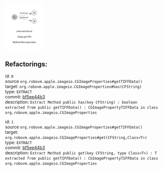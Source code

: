 <img src=subgraph_atomic_46.svg width=25%>

## Refactorings:

id: `0`\
source `org.robovm.apple.imageio.CGImageProperties#getTIFFData()`\
target: `org.robovm.apple.imageio.CGImageProperties#has(CFString)`\
type: `EXTRACT`\
commit: [bf5ee44b3](https://github.com/robovm/robovm/commit/bf5ee44b3b576e01ab09cae9f50300417b01dc07)\
description: `Extract Method public has(key CFString) : boolean extracted from public getTIFFData() : CGImagePropertyTIFFData in class org.robovm.apple.imageio.CGImageProperties`

id: `1`\
source `org.robovm.apple.imageio.CGImageProperties#getTIFFData()`\
target: `org.robovm.apple.imageio.CGImageProperties#get(CFString,Class<T>)`\
type: `EXTRACT`\
commit: [bf5ee44b3](https://github.com/robovm/robovm/commit/bf5ee44b3b576e01ab09cae9f50300417b01dc07)\
description: `Extract Method public get(key CFString, type Class<T>) : T extracted from public getTIFFData() : CGImagePropertyTIFFData in class org.robovm.apple.imageio.CGImageProperties`

